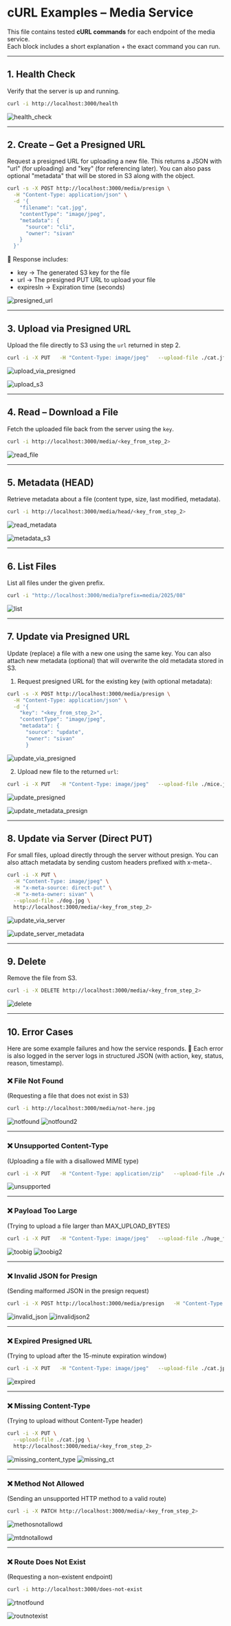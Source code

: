 # cURL Examples – Media Service

This file contains tested **cURL commands** for each endpoint of the media service.  
Each block includes a short explanation + the exact command you can run.

---

## 1. Health Check
Verify that the server is up and running.

```bash
curl -i http://localhost:3000/health
```

![health_check](https://github.com/user-attachments/assets/f3e1781d-9049-4161-8763-4de1b020652d)

---

## 2. Create – Get a Presigned URL
Request a presigned URL for uploading a new file.
This returns a JSON with "url" (for uploading) and "key" (for referencing later).
You can also pass optional "metadata" that will be stored in S3 along with the object.

```bash
curl -s -X POST http://localhost:3000/media/presign \
  -H "Content-Type: application/json" \
  -d '{
    "filename": "cat.jpg",
    "contentType": "image/jpeg",
    "metadata": {
      "source": "cli",
      "owner": "sivan"
    }
  }'
```

📌 Response includes:
-	key → The generated S3 key for the file
-	url → The presigned PUT URL to upload your file
-	expiresIn → Expiration time (seconds)

![presigned_url](https://github.com/user-attachments/assets/ead395bb-dc95-485d-90a5-a94733fc99a7)

---

## 3. Upload via Presigned URL
Upload the file directly to S3 using the `url` returned in step 2.

```bash
curl -i -X PUT   -H "Content-Type: image/jpeg"   --upload-file ./cat.jfif   "<url_from_step_2>"
```

![upload_via_presigned](https://github.com/user-attachments/assets/d3f8b24d-7c69-4141-ac1c-eae1b8656abc)

![upload_s3](https://github.com/user-attachments/assets/b6642276-f240-4f04-a446-20117a2eb0b9)

---

## 4. Read – Download a File
Fetch the uploaded file back from the server using the `key`.

```bash
curl -i http://localhost:3000/media/<key_from_step_2>
```

![read_file](https://github.com/user-attachments/assets/bb3c2e6f-2d22-455f-bde1-d667af773e57)

---

## 5. Metadata (HEAD)
Retrieve metadata about a file (content type, size, last modified, metadata).

```bash
curl -i http://localhost:3000/media/head/<key_from_step_2>
```

![read_metadata](https://github.com/user-attachments/assets/e3d83e5f-c104-4e3c-88c5-4075fbe92925)

![metadata_s3](https://github.com/user-attachments/assets/54b74ec6-98a6-45f8-ab37-8d7862108125)

---

## 6. List Files
List all files under the given prefix.

```bash
curl -i "http://localhost:3000/media?prefix=media/2025/08"
```

![list](https://github.com/user-attachments/assets/f16a1d79-1deb-4bb9-8e2b-547c23cfd0cc)

---

## 7. Update via Presigned URL
Update (replace) a file with a new one using the same key.
You can also attach new metadata (optional) that will overwrite the old metadata stored in S3.
1.	Request presigned URL for the existing key (with optional metadata):

```bash
curl -s -X POST http://localhost:3000/media/presign \
  -H "Content-Type: application/json" \
  -d '{
    "key": "<key_from_step_2>",
    "contentType": "image/jpeg",
    "metadata": {
      "source": "update",
      "owner": "sivan"
      }
```

![update_via_presigned](https://github.com/user-attachments/assets/04534e4d-571d-49f7-b29c-4252d63b0e46)

2. Upload new file to the returned `url`:
```bash
curl -i -X PUT   -H "Content-Type: image/jpeg"   --upload-file ./mice.jpg   "<url_from_update_presign>"
```
![update_presigned](https://github.com/user-attachments/assets/d05e2e1b-0faf-44d0-bc99-48ff64cdcff2)

![update_metadata_presign](https://github.com/user-attachments/assets/07aa4350-7d8b-4e75-9adf-1e5338341c57)

---

## 8. Update via Server (Direct PUT)
For small files, upload directly through the server without presign.
You can also attach metadata by sending custom headers prefixed with x-meta-.

```bash
curl -i -X PUT \
  -H "Content-Type: image/jpeg" \
  -H "x-meta-source: direct-put" \
  -H "x-meta-owner: sivan" \
  --upload-file ./dog.jpg \
  http://localhost:3000/media/<key_from_step_2>
```

![update_via_server](https://github.com/user-attachments/assets/2f5859de-b172-4967-bfde-269c814b9978)

![update_server_metadata](https://github.com/user-attachments/assets/eb9f3018-8633-4496-84cb-2477d4bb02a0)

---

## 9. Delete
Remove the file from S3.

```bash
curl -i -X DELETE http://localhost:3000/media/<key_from_step_2>
```

![delete](https://github.com/user-attachments/assets/99a8ca35-62e0-4b0f-81eb-5b44457b0105)

---

## 10. Error Cases
Here are some example failures and how the service responds.
📌 Each error is also logged in the server logs in structured JSON (with action, key, status, reason, timestamp).


### ❌ File Not Found
(Requesting a file that does not exist in S3)
```bash
curl -i http://localhost:3000/media/not-here.jpg
```

![notfound](https://github.com/user-attachments/assets/abd30395-ba8a-4d31-a435-947d271e48e1)
![notfound2](https://github.com/user-attachments/assets/b859cf24-be87-45b6-ab96-23dae46b4be7)

---

### ❌ Unsupported Content-Type
(Uploading a file with a disallowed MIME type)
```bash
curl -i -X PUT   -H "Content-Type: application/zip"   --upload-file ./cat.jpg   http://localhost:3000/media/<key_from_step_2>
```

![unsupported](https://github.com/user-attachments/assets/76c0aa00-ce10-4c7a-bdc4-1534e67f437b)

---

### ❌ Payload Too Large
(Trying to upload a file larger than MAX_UPLOAD_BYTES)
```bash
curl -i -X PUT   -H "Content-Type: image/jpeg"   --upload-file ./huge_file.jpg   http://localhost:3000/media/<key_from_step_2>
```

![toobig](https://github.com/user-attachments/assets/e3674801-b7e7-486b-9aee-58ed2357906a)
![toobig2](https://github.com/user-attachments/assets/a2224d49-0971-4523-9ef1-226a510533ea)

---

### ❌ Invalid JSON for Presign
(Sending malformed JSON in the presign request)

```bash
curl -i -X POST http://localhost:3000/media/presign   -H "Content-Type: application/json"   -d '{"filename": "bad.json", "contentType": }'
```

![invalid_json](https://github.com/user-attachments/assets/e6d93f91-7210-4caf-b967-3f85e3ee01d7)
![invalidjson2](https://github.com/user-attachments/assets/d6ce723b-1237-438d-88d0-97ebce5271ef)

---

### ❌ Expired Presigned URL
(Trying to upload after the 15-minute expiration window)
```bash
curl -i -X PUT   -H "Content-Type: image/jpeg"   --upload-file ./cat.jpg   "<expired_url>"
```

![expired](https://github.com/user-attachments/assets/bb18b4ae-48ad-408a-92c7-e33461be9d91)

---

### ❌ Missing Content-Type
(Trying to upload without Content-Type header)
```bash
curl -i -X PUT \
  --upload-file ./cat.jpg \
  http://localhost:3000/media/<key_from_step_2>
```

![missing_content_type](https://github.com/user-attachments/assets/76e91d29-f2b1-46ac-888e-6ff799a62bb9)
![missing_ct](https://github.com/user-attachments/assets/13924938-6280-4a77-9e5e-feb2745681ab)

---

### ❌  Method Not Allowed
(Sending an unsupported HTTP method to a valid route)
```bash
curl -i -X PATCH http://localhost:3000/media/<key_from_step_2>
```

![methosnotallowd](https://github.com/user-attachments/assets/0c3e6731-94d7-4d67-afb6-940d01c5d6a8)

![mtdnotallowd](https://github.com/user-attachments/assets/bb75a9cd-c658-48a9-a1b3-0ed91a71a519)


---

### ❌  Route Does Not Exist
(Requesting a non-existent endpoint)
```bash
curl -i http://localhost:3000/does-not-exist
```
![rtnotfound](https://github.com/user-attachments/assets/72e76377-aba1-45a4-87dc-b852fe2997d9)

![routnotexist](https://github.com/user-attachments/assets/0e4d9d61-7cc4-4c46-a737-7a81290a9888)


